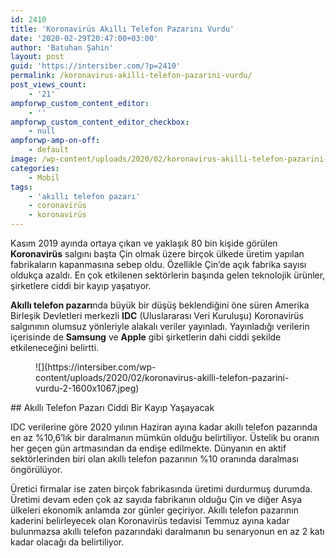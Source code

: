 ```yaml
---
id: 2410
title: 'Koronavirüs Akıllı Telefon Pazarını Vurdu'
date: '2020-02-29T20:47:00+03:00'
author: 'Batuhan Şahin'
layout: post
guid: 'https://intersiber.com/?p=2410'
permalink: /koronavirus-akilli-telefon-pazarini-vurdu/
post_views_count:
    - '21'
ampforwp_custom_content_editor:
    - ''
ampforwp_custom_content_editor_checkbox:
    - null
ampforwp-amp-on-off:
    - default
image: /wp-content/uploads/2020/02/koronavirus-akilli-telefon-pazarini-vurdu.jpeg
categories:
    - Mobil
tags:
    - 'akıllı telefon pazarı'
    - coronavirüs
    - koronavirüs
---
```


Kasım 2019 ayında ortaya çıkan ve yaklaşık 80 bin kişide görülen **Koronavirüs** salgını başta Çin olmak üzere birçok ülkede üretim yapılan fabrikaların kapanmasına sebep oldu. Özellikle Çin’de açık fabrika sayısı oldukça azaldı. En çok etkilenen sektörlerin başında gelen teknolojik ürünler, şirketlere ciddi bir kayıp yaşatıyor.

**Akıllı telefon pazarı**nda büyük bir düşüş beklendiğini öne süren Amerika Birleşik Devletleri merkezli **IDC** (Uluslararası Veri Kuruluşu) Koronavirüs salgınının olumsuz yönleriyle alakalı veriler yayınladı. Yayınladığı verilerin içerisinde de **Samsung** ve **Apple** gibi şirketlerin dahi ciddi şekilde etkileneceğini belirtti.

<figure class="wp-block-image size-large">![](https://intersiber.com/wp-content/uploads/2020/02/koronavirus-akilli-telefon-pazarini-vurdu-2-1600x1067.jpeg)</figure>## Akıllı Telefon Pazarı Ciddi Bir Kayıp Yaşayacak

IDC verilerine göre 2020 yılının Haziran ayına kadar akıllı telefon pazarında en az %10,6’lık bir daralmanın mümkün olduğu belirtiliyor. Üstelik bu oranın her geçen gün artmasından da endişe edilmekte. Dünyanın en aktif sektörlerinden biri olan akıllı telefon pazarının %10 oranında daralması öngörülüyor.

Üretici firmalar ise zaten birçok fabrikasında üretimi durdurmuş durumda. Üretimi devam eden çok az sayıda fabrikanın olduğu Çin ve diğer Asya ülkeleri ekonomik anlamda zor günler geçiriyor. Akıllı telefon pazarının kaderini belirleyecek olan Koronavirüs tedavisi Temmuz ayına kadar bulunmazsa akıllı telefon pazarındaki daralmanın bu senaryonun en az 2 katı kadar olacağı da belirtiliyor.